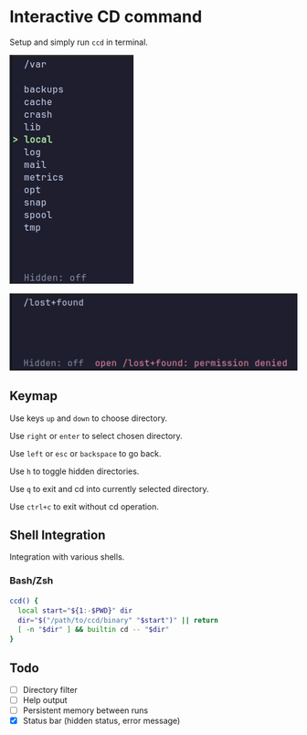 # Interactive CD command

Setup and simply run `ccd` in terminal.

![Listing directories](docs/screenshot-1.png "Listing directories")

![Permission error](docs/screenshot-2.png "Permission error")

## Keymap
Use keys `up` and `down` to choose directory.

Use `right` or `enter` to select chosen directory.

Use `left` or `esc` or `backspace` to go back.

Use `h` to toggle hidden directories.

Use `q` to exit and cd into currently selected directory.

Use `ctrl+c` to exit without cd operation.

## Shell Integration

Integration with various shells.

### Bash/Zsh
```bash
ccd() {
  local start="${1:-$PWD}" dir
  dir="$("/path/to/ccd/binary" "$start")" || return
  [ -n "$dir" ] && builtin cd -- "$dir"
}
```

## Todo

- [ ] Directory filter
- [ ] Help output
- [ ] Persistent memory between runs
- [x] Status bar (hidden status, error message)
